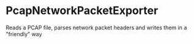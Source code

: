 # PcapNetworkPacketExporter
Reads a PCAP file, parses network packet headers and writes them in a "friendly" way
